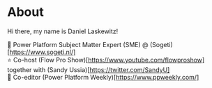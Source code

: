 # About
Hi there, my name is Daniel Laskewitz!

💼 Power Platform Subject Matter Expert (SME) @ (Sogeti)[https://www.sogeti.nl/]  
⭐ Co-host (Flow Pro Show)[https://www.youtube.com/flowproshow] together with (Sandy Ussia)[https://twitter.com/SandyU]  
📰 Co-editor (Power Platform Weekly)[https://www.ppweekly.com/]  
